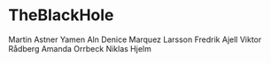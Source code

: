 # TheBlackHole


Martin Astner
Yamen Aln
Denice Marquez Larsson
Fredrik Ajell
Viktor Rådberg
Amanda Orrbeck
Niklas Hjelm

